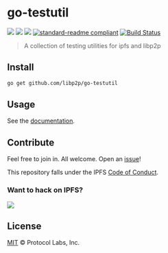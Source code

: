 # go-testutil

[![](https://img.shields.io/badge/made%20by-Protocol%20Labs-blue.svg?style=flat-square)](http://ipn.io)
[![](https://img.shields.io/badge/project-IPFS-blue.svg?style=flat-square)](http://ipfs.io/)
[![](https://img.shields.io/badge/freenode-%23ipfs-blue.svg?style=flat-square)](http://webchat.freenode.net/?channels=%23ipfs)
[![standard-readme compliant](https://img.shields.io/badge/standard--readme-OK-green.svg?style=flat-square)](https://github.com/RichardLitt/standard-readme)
[![Build Status](https://travis-ci.org/ipfs/go-testutil.svg?branch=master)](https://travis-ci.org/ipfs/go-testutil)

> A collection of testing utilities for ipfs and libp2p

## Install

```sh
go get github.com/libp2p/go-testutil
```

## Usage

See the [documentation](https://godoc.org/github.com/libp2p/go-testutil).

## Contribute

Feel free to join in. All welcome. Open an [issue](https://github.com/libp2p/go-testutil/issues)!

This repository falls under the IPFS [Code of Conduct](https://github.com/ipfs/community/blob/master/code-of-conduct.md).

### Want to hack on IPFS?

[![](https://cdn.rawgit.com/jbenet/contribute-ipfs-gif/master/img/contribute.gif)](https://github.com/ipfs/community/blob/master/contributing.md)

## License

[MIT](LICENSE) © Protocol Labs, Inc.
